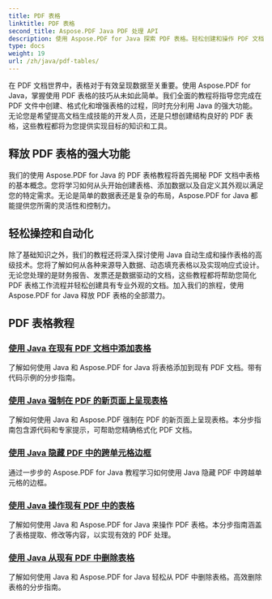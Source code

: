 ```yaml
---
title: PDF 表格
linktitle: PDF 表格
second_title: Aspose.PDF Java PDF 处理 API
description: 使用 Aspose.PDF for Java 探索 PDF 表格。轻松创建和操作 PDF 文档中的表格。
type: docs
weight: 19
url: /zh/java/pdf-tables/
---
```


在 PDF 文档世界中，表格对于有效呈现数据至关重要。使用 Aspose.PDF for Java，掌握使用 PDF 表格的技巧从未如此简单。我们全面的教程将指导您完成在 PDF 文件中创建、格式化和增强表格的过程，同时充分利用 Java 的强大功能。无论您是希望提高文档生成技能的开发人员，还是只想创建结构良好的 PDF 表格，这些教程都将为您提供实现目标的知识和工具。

## 释放 PDF 表格的强大功能

我们的使用 Aspose.PDF for Java 的 PDF 表格教程将首先揭秘 PDF 文档中表格的基本概念。您将学习如何从头开始创建表格、添加数据以及自定义其外观以满足您的特定需求。无论是简单的数据表还是复杂的布局，Aspose.PDF for Java 都能提供您所需的灵活性和控制力。

## 轻松操控和自动化

除了基础知识之外，我们的教程还将深入探讨使用 Java 自动生成和操作表格的高级技术。您将了解如何从各种来源导入数据、动态填充表格以及实现响应式设计。无论您处理的是财务报告、发票还是数据驱动的文档，这些教程都将帮助您简化 PDF 表格工作流程并轻松创建具有专业外观的文档。加入我们的旅程，使用 Aspose.PDF for Java 释放 PDF 表格的全部潜力。

## PDF 表格教程
### [使用 Java 在现有 PDF 文档中添加表格](./add-table-in-existing-pdf-document-using-java/)
了解如何使用 Java 和 Aspose.PDF for Java 将表格添加到现有 PDF 文档。带有代码示例的分步指南。
### [使用 Java 强制在 PDF 的新页面上呈现表格](./force-table-rendering-on-new-page-in-pdf-using-java/)
了解如何使用 Java 和 Aspose.PDF 强制在 PDF 的新页面上呈现表格。本分步指南包含源代码和专家提示，可帮助您精确格式化 PDF 文档。
### [使用 Java 隐藏 PDF 中的跨单元格边框](./hide-spanned-cell-border-in-pdf-using-java/)
通过一步步的 Aspose.PDF for Java 教程学习如何使用 Java 隐藏 PDF 中跨越单元格的边框。
### [使用 Java 操作现有 PDF 中的表格](./manipulate-tables-in-existing-pdf-using-java/)
了解如何使用 Java 和 Aspose.PDF for Java 来操作 PDF 表格。本分步指南涵盖了表格提取、修改等内容，以实现有效的 PDF 处理。
### [使用 Java 从现有 PDF 中删除表格](./remove-tables-from-existing-pdf-using-java/)
了解如何使用 Java 和 Aspose.PDF for Java 轻松从 PDF 中删除表格。高效删除表格的分步指南。